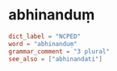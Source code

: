 # abhinanduṃ

``` toml
dict_label = "NCPED"
word = "abhinanduṃ"
grammar_comment = "3 plural"
see_also = ["abhinandati"]
```

